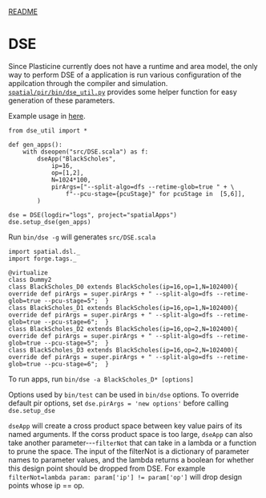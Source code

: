 [README](../README.md)

# DSE
Since Plasticine currently does not have a runtime and area model, the only way to perform DSE of a
application is run various configuration of the appilcation through the compiler and simulation.
[`spatial/pir/bin/dse_util.py`](https://github.com/stanford-ppl/pir/blob/master/bin/dse_util.py) 
provides some helper function for easy generation of these parameters. 

Example usage in 
[here](https://github.com/stanford-ppl/spatial-quickstart-submodule/blob/master/bin/dse). 

```
from dse_util import *

def gen_apps():
    with dseopen("src/DSE.scala") as f:
        dseApp("BlackScholes", 
            ip=16, 
            op=[1,2], 
            N=1024*100, 
            pirArgs=["--split-algo=dfs --retime-glob=true " + \
                f"--pcu-stage={pcuStage}" for pcuStage in  [5,6]],
        )

dse = DSE(logdir="logs", project="spatialApps")
dse.setup_dse(gen_apps)
```

Run `bin/dse -g` will generates `src/DSE.scala`

```
import spatial.dsl._
import forge.tags._

@virtualize
class Dummy2
class BlackScholes_D0 extends BlackScholes(ip=16,op=1,N=102400){ override def pirArgs = super.pirArgs + " --split-algo=dfs --retime-glob=true --pcu-stage=5";  }
class BlackScholes_D1 extends BlackScholes(ip=16,op=1,N=102400){ override def pirArgs = super.pirArgs + " --split-algo=dfs --retime-glob=true --pcu-stage=6";  }
class BlackScholes_D2 extends BlackScholes(ip=16,op=2,N=102400){ override def pirArgs = super.pirArgs + " --split-algo=dfs --retime-glob=true --pcu-stage=5";  }
class BlackScholes_D3 extends BlackScholes(ip=16,op=2,N=102400){ override def pirArgs = super.pirArgs + " --split-algo=dfs --retime-glob=true --pcu-stage=6";  }  
```

To run apps, run `bin/dse -a BlackScholes_D* [options]`

Options used by `bin/test` can be used in `bin/dse` options. To override default pir options, 
set `dse.pirArgs = 'new options'` before calling `dse.setup_dse`

`dseApp` will create a cross product space between key value pairs of its named arguments. 
If the corss product space is too large,
`dseApp` can also take another parameter---`filterNot` that can take in a lambda or a function to
prune the space.
The input of the filterNot is a dictionary of parameter names to parameter values, and the lambda returns
a boolean for whether this design point should be dropped from DSE. 
For example `filterNot=lambda param: param['ip'] != param['op']` will drop design points whose ip ==
op.
